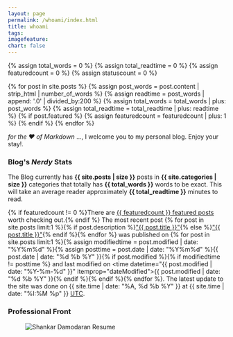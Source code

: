 ```yaml
---
layout: page
permalink: /whoami/index.html
title: whoami
tags: 
imagefeature:
chart: false
---
```



{% assign total_words = 0 %}
{% assign total_readtime = 0 %}
{% assign featuredcount = 0 %}
{% assign statuscount = 0 %}

{% for post in site.posts %}
    {% assign post_words = post.content | strip_html | number_of_words %}
    {% assign readtime = post_words | append: '.0' | divided_by:200 %}
    {% assign total_words = total_words | plus: post_words %}
    {% assign total_readtime = total_readtime | plus: readtime %}
    {% if post.featured %}
    {% assign featuredcount = featuredcount | plus: 1 %}
    {% endif %}
{% endfor %}

_for the :heart: of Markdown_ ..., I welcome you to my personal blog. Enjoy your stay!.

### Blog's _Nerdy_ Stats

 The Blog currently has <b>{{ site.posts | size }}</b> posts in <b>{{ site.categories | size }}</b> categories that totally has <b>{{ total_words }}</b> words to be exact. This will take an average reader approximately <span class="time"><b>{{ total_readtime }}</b></span> minutes to read.

  {% if featuredcount != 0 %}There are <a href="{{ site.url }}/featured">{{ featuredcount }} featured posts</a> worth checking out.{% endif %} The most recent post {% for post in site.posts limit:1 %}{% if post.description %}<a href="{{ site.url }}{{ post.url }}" title="{{ post.description }}">"{{ post.title }}"</a>{% else %}<a href="{{ site.url }}{{ post.url }}" title="{{ post.description }}" title="Read more about {{ post.title }}">"{{ post.title }}"</a>{% endif %}{% endfor %} was published on {% for post in site.posts limit:1 %}{% assign modifiedtime = post.modified | date: "%Y%m%d" %}{% assign posttime = post.date | date: "%Y%m%d" %}<time datetime="{{ post.date | date_to_xmlschema }}" class="post-time">{{ post.date | date: "%d %b %Y" }}</time>{% if post.modified %}{% if modifiedtime != posttime %} and last modified on <time datetime="{{ post.modified | date: "%Y-%m-%d" }}" itemprop="dateModified">{{ post.modified | date: "%d %b %Y" }}</time>{% endif %}{% endif %}{% endfor %}. The latest update to the site was done on {{ site.time | date: "%A, %d %b %Y" }} at {{ site.time | date: "%I:%M %p" }} [UTC](http://en.wikipedia.org/wiki/Coordinated_Universal_Time "Temps Universel Coordonné").

### Professional Front

<figure>
	<img src="{{ site.url }}/images/cvx.jpg" alt="Shankar Damodaran Resume">
</figure>
